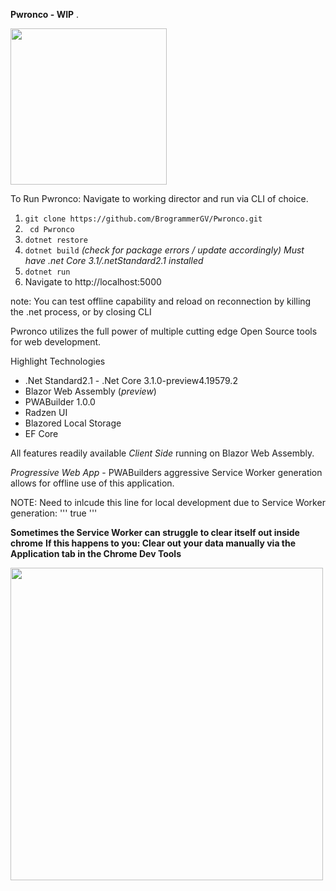  **Pwronco - WIP** . 

  <img src="https://i.imgur.com/74oFW4t.png" width="250" height="250">

To Run Pwronco: Navigate to working director and run via CLI of choice. 

1. ```git clone https://github.com/BrogrammerGV/Pwronco.git ```
2. ``` cd Pwronco```
3. ```dotnet restore```
4. ```dotnet build``` *(check for package errors / update accordingly) Must have .net Core 3.1/.netStandard2.1 installed*
5. ```dotnet run```
6. Navigate to http://localhost:5000

note: You can test offline capability and reload on reconnection by killing the .net process, or by closing CLI


Pwronco utilizes the full power of multiple cutting edge Open Source tools for web development.

Highlight Technologies

* .Net Standard2.1 - .Net Core 3.1.0-preview4.19579.2
* Blazor Web Assembly (*preview*)
* PWABuilder 1.0.0
* Radzen UI
* Blazored Local Storage
* EF Core

All features readily available *Client Side* running on Blazor Web Assembly.

*Progressive Web App* - 
PWABuilders aggressive Service Worker generation allows for offline use of this application.


NOTE: 
Need to inlcude this line for local development due to Service Worker generation: 
'''
<ServiceWorkerForce>true</ServiceWorkerForce>
'''

**Sometimes the Service Worker can struggle to clear itself out inside chrome**
**If this happens to you: Clear out your data manually via the Application tab in the Chrome Dev Tools**

 <img src="https://i.imgur.com/zj08Cmc.png=500x500" width="500" height="500">



